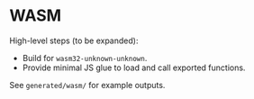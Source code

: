 # WASM

High-level steps (to be expanded):
- Build for `wasm32-unknown-unknown`.
- Provide minimal JS glue to load and call exported functions.

See `generated/wasm/` for example outputs.
